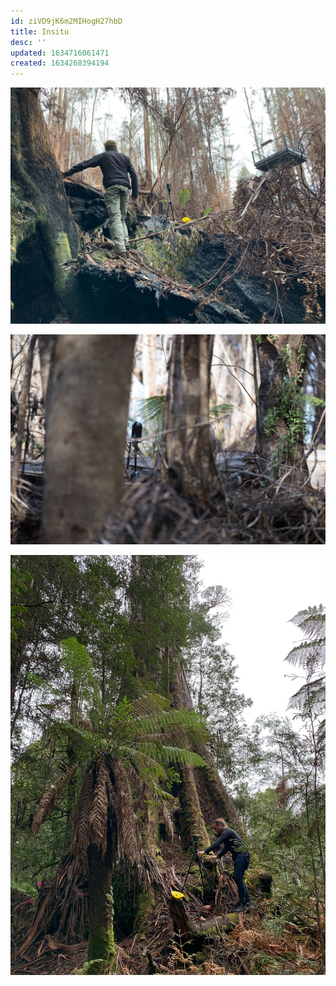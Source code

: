 ```yaml
---
id: ziVD9jK6m2MIHogH27hbD
title: Insitu
desc: ''
updated: 1634716061471
created: 1634268394194
---
```

![](/assets/images/arve/arve-1.jpg)

![](/assets/images/tasmania-tree-compress-6.jpg)

![](/assets/images/styx/styx-1.jpg)


